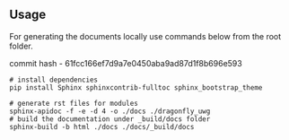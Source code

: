 
## Usage
For generating the documents locally use commands below from the root folder. 

commit hash - 61fcc166ef7d9a7e0450aba9ad87d1f8b696e593 

```shell
# install dependencies
pip install Sphinx sphinxcontrib-fulltoc sphinx_bootstrap_theme

# generate rst files for modules
sphinx-apidoc -f -e -d 4 -o ./docs ./dragonfly_uwg
# build the documentation under _build/docs folder
sphinx-build -b html ./docs ./docs/_build/docs
```
